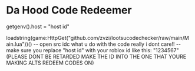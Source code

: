 # Da Hood Code Redeemer
getgenv().host = "host id"

loadstring(game:HttpGet("github.com/zvzi/lootsucodechecker/raw/main/Main.lua"))()
-- open src idc what u do with the code really i dont care!!
-- make sure you replace "host id" with your roblox id like this: "1234567" (PLEASE DONT BE RETARDED MAKE THE ID INTO THE ONE THAT YOURE MAKING ALTS REDEEM CODES ON)
